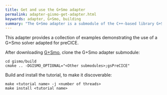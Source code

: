 ```yaml
---
title: Get and use the G+Smo adapter
permalink: adapter-gismo-get-adapter.html
keywords: adapter, G+Smo, building
summary: "The G+Smo adapter is a submodule of the C++-based library G+Smo. You can obtain the adapter by configuring the appropriate CMake options and building the library from source."
---
```


This adapter provides a collection of examples demonstrating the use of a G+Smo solver adapted for preCICE. 

After downloading [G+Smo](https://github.com/gismo/gismo), clone the G+Smo adapter submodule:

```
cd gismo/build
cmake .. -DGISMO_OPTIONAL="<Other submodules>;gsPreCICE" 
```
Build and install the tutorial, to make it discoverable:

```
make <tutorial name> -j <number of threads>
make install <tutorial name>
```


